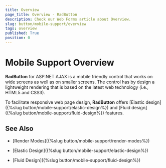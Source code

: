 ```yaml
---
title: Overview
page_title: Overview - RadButton
description: Check our Web Forms article about Overview.
slug: button/mobile-support/overview
tags: overview
published: True
position: 0
---
```


# Mobile Support Overview

**RadButton** for ASP.NET AJAX is a mobile friendly control that works on wide screens as well as on smaller screens. The control has by design a lightweight rendering that is based on the latest web technology (i.e., HTML5 and CSS3).

To facilitate responsive web page design, **RadButton** offers [Elastic design]({%slug button/mobile-support/elastic-design%}) and [Fluid design]({%slug button/mobile-support/fluid-design%}) features.

## See Also

 * [Render Modes]({%slug button/mobile-support/render-modes%})

 * [Elastic Design]({%slug button/mobile-support/elastic-design%})

 * [Fluid Design]({%slug button/mobile-support/fluid-design%})
